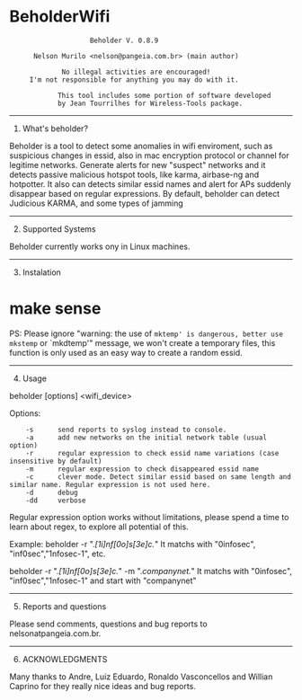 # BeholderWifi
                        Beholder V. 0.8.9

          Nelson Murilo <nelson@pangeia.com.br> (main author)

                 No illegal activities are encouraged!
         I'm not responsible for anything you may do with it.

                This tool includes some portion of software developed 
                by Jean Tourrilhes for Wireless-Tools package. 

-----------------------
1. What's beholder? 


Beholder is a tool to detect some anomalies in wifi enviroment, such as
suspicious changes in essid, also in mac encryption protocol or channel for legitime networks. Generate alerts for new "suspect"
networks and it detects passive malicious hotspot tools, like karma, airbase-ng and hotpotter. 
It also can detects similar essid names and alert for APs suddenly disappear based on regular expressions.
By default, beholder can detect Judicious KARMA, and some types of jamming 

--------------------
2. Supported Systems


Beholder currently works ony in Linux machines. 

-------------

3. Instalation 

# make sense

PS: Please ignore "warning: the use of `mktemp' is dangerous, better use mkstemp` or `mkdtemp'" message, we won't create a temporary files, this function is only used as an easy way to create a random essid. 

---------
4. Usage

beholder [options] <wifi_device> 

Options:

        -s      send reports to syslog instead to console. 
        -a      add new networks on the initial network table (usual option) 
        -r      regular expression to check essid name variations (case insensitive by default)
        -m      regular expression to check disappeared essid name 
        -c      clever mode. Detect similar essid based on same length and similar name. Regular expression is not used here. 
        -d      debug 
        -dd     verbose  

Regular expression option works without limitations, please spend a time to learn about regex, to explore all potential of this. 

Example: 
beholder -r ".*[1i]nf[0o]s[3e]c.*" 
It matchs with "0infosec", "inf0sec","1nfosec-1", etc. 

beholder -r ".*[1i]nf[0o]s[3e]c.*" -m ".*companynet.*"
It matchs with "0infosec", "inf0sec","1nfosec-1" and start with "companynet"

-----------------------
5. Reports and questions


Please send comments, questions and bug reports to nelsonatpangeia.com.br.

-----------------------
6. ACKNOWLEDGMENTS

Many thanks to Andre, Luiz Eduardo, Ronaldo Vasconcellos and Willian Caprino for they really nice ideas and bug reports. 


